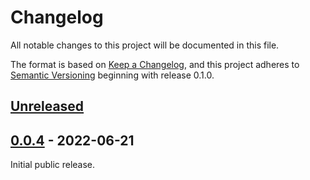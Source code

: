 # Changelog

All notable changes to this project will be documented in this file.

The format is based on [Keep a Changelog](https://keepachangelog.com/en/1.0.0/),
and this project adheres to [Semantic Versioning](https://semver.org/spec/v2.0.0.html) beginning with release 0.1.0.

## [Unreleased]

## [0.0.4] - 2022-06-21

Initial public release.

[Unreleased]: https://pypi.org/project/nzgeom/0.0.4/72c7616c65d58440e065e408acf3...HEAD 
[0.0.4]: https://pypi.org/project/nzgeom/0.0.4/



